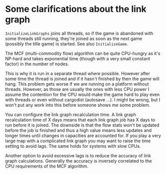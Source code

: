 # Some clarifications about the link graph

`InitializeLinkGraphs` joins all threads, so if the game is abandoned
with some threads still running, they're joined as soon as the next game
(possibly the title game) is started. See also `InitializeGame`.

The MCF (multi-commodity flow) algorithm can be quite CPU-hungry as it's
NP-hard and takes exponential time (though with a very small constant
factor) in the number of nodes.

This is why it is run in a separate thread where possible. However after
some time the thread is joined and if it hasn't finished by then the game
will hang. This problem gets worse if we are running on a platform without
threads. However, as those are usually the ones with less CPU power I
assume the contention for the CPU would make the game hard to play even
with threads or even without cargodist (autosave ...). I might be wrong,
but I won't put any work into this before someone shows me some problem.

You can configure the link graph recalculation time. A link graph
recalculation time of X days means that each link graph job has X days
to run before it is joined. The downside is that the flow stats won't be
updated before the job is finished and thus a high value means less
updates and longer times until changes in capacities are accounted for.
If you play a very large map with a complicated link graph you may want to
raise the time setting to avoid lags. The same holds for systems with slow
CPUs.

Another option to avoid excessive lags is to reduce the accuracy of link
graph calculations. Generally the accuracy is inversely correlated to the
CPU requirements of the MCF algorithm.
